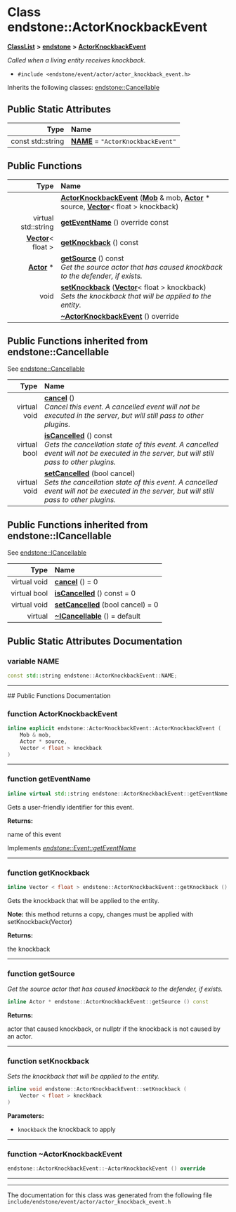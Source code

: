

# Class endstone::ActorKnockbackEvent



[**ClassList**](annotated.md) **>** [**endstone**](namespaceendstone.md) **>** [**ActorKnockbackEvent**](classendstone_1_1ActorKnockbackEvent.md)



_Called when a living entity receives knockback._ 

* `#include <endstone/event/actor/actor_knockback_event.h>`



Inherits the following classes: [endstone::Cancellable](classendstone_1_1Cancellable.md)
































## Public Static Attributes

| Type | Name |
| ---: | :--- |
|  const std::string | [**NAME**](#variable-name)   = `"ActorKnockbackEvent"`<br> |










































## Public Functions

| Type | Name |
| ---: | :--- |
|   | [**ActorKnockbackEvent**](#function-actorknockbackevent) ([**Mob**](classendstone_1_1Mob.md) & mob, [**Actor**](classendstone_1_1Actor.md) \* source, [**Vector**](classendstone_1_1Vector.md)&lt; float &gt; knockback) <br> |
| virtual std::string | [**getEventName**](#function-geteventname) () override const<br> |
|  [**Vector**](classendstone_1_1Vector.md)&lt; float &gt; | [**getKnockback**](#function-getknockback) () const<br> |
|  [**Actor**](classendstone_1_1Actor.md) \* | [**getSource**](#function-getsource) () const<br>_Get the source actor that has caused knockback to the defender, if exists._  |
|  void | [**setKnockback**](#function-setknockback) ([**Vector**](classendstone_1_1Vector.md)&lt; float &gt; knockback) <br>_Sets the knockback that will be applied to the entity._  |
|   | [**~ActorKnockbackEvent**](#function-actorknockbackevent) () override<br> |


## Public Functions inherited from endstone::Cancellable

See [endstone::Cancellable](classendstone_1_1Cancellable.md)

| Type | Name |
| ---: | :--- |
| virtual void | [**cancel**](classendstone_1_1Cancellable.md#function-cancel) () <br>_Cancel this event. A cancelled event will not be executed in the server, but will still pass to other plugins._  |
| virtual bool | [**isCancelled**](classendstone_1_1Cancellable.md#function-iscancelled) () const<br>_Gets the cancellation state of this event. A cancelled event will not be executed in the server, but will still pass to other plugins._  |
| virtual void | [**setCancelled**](classendstone_1_1Cancellable.md#function-setcancelled) (bool cancel) <br>_Sets the cancellation state of this event. A cancelled event will not be executed in the server, but will still pass to other plugins._  |


## Public Functions inherited from endstone::ICancellable

See [endstone::ICancellable](classendstone_1_1ICancellable.md)

| Type | Name |
| ---: | :--- |
| virtual void | [**cancel**](classendstone_1_1ICancellable.md#function-cancel) () = 0<br> |
| virtual bool | [**isCancelled**](classendstone_1_1ICancellable.md#function-iscancelled) () const = 0<br> |
| virtual void | [**setCancelled**](classendstone_1_1ICancellable.md#function-setcancelled) (bool cancel) = 0<br> |
| virtual  | [**~ICancellable**](classendstone_1_1ICancellable.md#function-icancellable) () = default<br> |
















































































## Public Static Attributes Documentation




### variable NAME 

```C++
const std::string endstone::ActorKnockbackEvent::NAME;
```




<hr>
## Public Functions Documentation




### function ActorKnockbackEvent 

```C++
inline explicit endstone::ActorKnockbackEvent::ActorKnockbackEvent (
    Mob & mob,
    Actor * source,
    Vector < float > knockback
) 
```




<hr>



### function getEventName 

```C++
inline virtual std::string endstone::ActorKnockbackEvent::getEventName () override const
```



Gets a user-friendly identifier for this event.




**Returns:**

name of this event 





        
Implements [*endstone::Event::getEventName*](classendstone_1_1Event.md#function-geteventname)


<hr>



### function getKnockback 

```C++
inline Vector < float > endstone::ActorKnockbackEvent::getKnockback () const
```



Gets the knockback that will be applied to the entity.


**Note:** this method returns a copy, changes must be applied with setKnockback(Vector)




**Returns:**

the knockback 





        

<hr>



### function getSource 

_Get the source actor that has caused knockback to the defender, if exists._ 
```C++
inline Actor * endstone::ActorKnockbackEvent::getSource () const
```





**Returns:**

actor that caused knockback, or nullptr if the knockback is not caused by an actor. 





        

<hr>



### function setKnockback 

_Sets the knockback that will be applied to the entity._ 
```C++
inline void endstone::ActorKnockbackEvent::setKnockback (
    Vector < float > knockback
) 
```





**Parameters:**


* `knockback` the knockback to apply 




        

<hr>



### function ~ActorKnockbackEvent 

```C++
endstone::ActorKnockbackEvent::~ActorKnockbackEvent () override
```




<hr>

------------------------------
The documentation for this class was generated from the following file `include/endstone/event/actor/actor_knockback_event.h`

